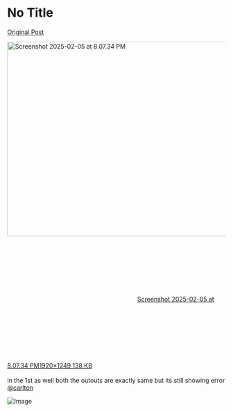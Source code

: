 # No Title

[Original Post](https://discourse.onlinedegree.iitm.ac.in/t/163247/110)

<p><div class="lightbox-wrapper"><a class="lightbox" href="https://europe1.discourse-cdn.com/flex013/uploads/iitm/original/3X/f/3/f31ec62b15083018d37a532147aa73e9006987e1.jpeg" data-download-href="/uploads/short-url/yGJXqwyV1gasQznp2gjpPyPr2uZ.jpeg?dl=1" title="Screenshot 2025-02-05 at 8.07.34 PM" rel="noopener nofollow ugc"><img src="https://europe1.discourse-cdn.com/flex013/uploads/iitm/optimized/3X/f/3/f31ec62b15083018d37a532147aa73e9006987e1_2_690x448.jpeg" alt="Screenshot 2025-02-05 at 8.07.34 PM" data-base62-sha1="yGJXqwyV1gasQznp2gjpPyPr2uZ" width="690" height="448" srcset="https://europe1.discourse-cdn.com/flex013/uploads/iitm/optimized/3X/f/3/f31ec62b15083018d37a532147aa73e9006987e1_2_690x448.jpeg, https://europe1.discourse-cdn.com/flex013/uploads/iitm/optimized/3X/f/3/f31ec62b15083018d37a532147aa73e9006987e1_2_1035x672.jpeg 1.5x, https://europe1.discourse-cdn.com/flex013/uploads/iitm/optimized/3X/f/3/f31ec62b15083018d37a532147aa73e9006987e1_2_1380x896.jpeg 2x" data-dominant-color="283032"><div class="meta"><svg class="fa d-icon d-icon-far-image svg-icon" aria-hidden="true"><use href="#far-image"></use></svg><span class="filename">Screenshot 2025-02-05 at 8.07.34 PM</span><span class="informations">1920×1249 138 KB</span><svg class="fa d-icon d-icon-discourse-expand svg-icon" aria-hidden="true"><use href="#discourse-expand"></use></svg></div></a></div><br>
in the 1st as well both the outouts are exactly same but its still showing error<br>
<a class="mention" href="/u/carlton">@carlton</a></p>

![Image](https://europe1.discourse-cdn.com/flex013/uploads/iitm/optimized/3X/f/3/f31ec62b15083018d37a532147aa73e9006987e1_2_690x448.jpeg)